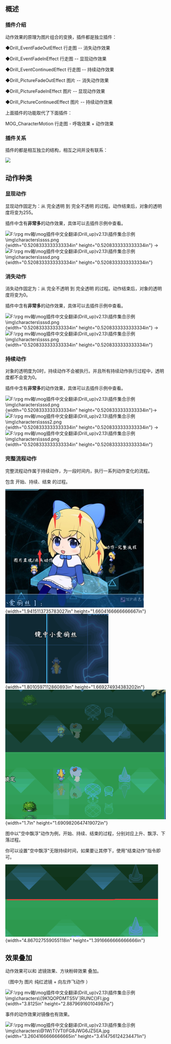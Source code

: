 ## 概述

### 插件介绍

动作效果的原理为图片组合的变换，插件都是独立插件：

◆Drill_EventFadeOutEffect 行走图 -- 消失动作效果

◆Drill_EventFadeInEffect 行走图 -- 显现动作效果

◆Drill_EventContinuedEffect 行走图 -- 持续动作效果

◆Drill_PictureFadeOutEffect 图片 -- 消失动作效果

◆Drill_PictureFadeInEffect 图片 -- 显现动作效果

◆Drill_PictureContinuedEffect 图片 -- 持续动作效果

上面插件的功能取代了下面插件：

MOG_CharacterMotion 行走图 - 呼吸效果 + 动作效果

### 插件关系

插件的都是相互独立的结构，相互之间并没有联系：

![](./MediaFolder/media/image2.emf)

## 动作种类

### 显现动作

显现动作固定为：从 完全透明 到 完全不透明
的过程。动作结束后，对象的透明度将变为255。

插件中含有**非常多**的动作效果，具体可以去插件示例中查看。

![F:\\rpg
mv箱\\mog插件中文全翻译(Drill_up)v2.13\\插件集合示例\\img\\characters\\ssss.png](./MediaFolder/media/image3.png){width="0.5208333333333334in"
height="0.5208333333333334in"} -\> ![F:\\rpg
mv箱\\mog插件中文全翻译(Drill_up)v2.13\\插件集合示例\\img\\characters\\sssd.png](./MediaFolder/media/image4.png){width="0.5208333333333334in"
height="0.5208333333333334in"}

### 消失动作

消失动作固定为：从 完全不透明 到 完全透明
的过程。动作结束后，对象的透明度将变为0。

插件中含有**非常多**的动作效果，具体可以去插件示例中查看。

![F:\\rpg
mv箱\\mog插件中文全翻译(Drill_up)v2.13\\插件集合示例\\img\\characters\\sssd.png](./MediaFolder/media/image4.png){width="0.5208333333333334in"
height="0.5208333333333334in"} -\> ![F:\\rpg
mv箱\\mog插件中文全翻译(Drill_up)v2.13\\插件集合示例\\img\\characters\\ssss.png](./MediaFolder/media/image3.png){width="0.5208333333333334in"
height="0.5208333333333334in"}

### 持续动作

对象的透明度为0时，持续动作不会被执行。并且所有持续动作执行过程中，透明度都不会变为0。

插件中含有**非常多**的动作效果，具体可以去插件示例中查看。

![F:\\rpg
mv箱\\mog插件中文全翻译(Drill_up)v2.13\\插件集合示例\\img\\characters\\sssd.png](./MediaFolder/media/image4.png){width="0.5208333333333334in"
height="0.5208333333333334in"}-\> ![F:\\rpg
mv箱\\mog插件中文全翻译(Drill_up)v2.13\\插件集合示例\\img\\characters\\ssss2.png](./MediaFolder/media/image5.png){width="0.5208333333333334in"
height="0.5208333333333334in"} -\> ![F:\\rpg
mv箱\\mog插件中文全翻译(Drill_up)v2.13\\插件集合示例\\img\\characters\\sssd.png](./MediaFolder/media/image4.png){width="0.5208333333333334in"
height="0.5208333333333334in"}

### 完整流程动作

完整流程动作属于持续动作，为一段时间内，执行一系列动作变化的流程。

包含 开始、持续、结束 的过程。

![](./MediaFolder/media/image6.jpeg){width="1.9415113735783027in"
height="1.6604166666666667in"}![](./MediaFolder/media/image7.png){width="1.8010597112860893in"
height="1.669274934383202in"}![](./MediaFolder/media/image8.png){width="1.7in"
height="1.6909820647419072in"}

图中以\"空中飘浮\"动作为例，开始、持续、结束的过程，分别对应上升、飘浮、下落过程。

你可以设置\"空中飘浮\"无限持续时间，如果要让其停下，使用\"结束动作\"指令即可。

![](./MediaFolder/media/image9.png){width="4.867027559055118in"
height="1.3916666666666666in"}

## 效果叠加

动作效果可以和 滤镜效果、方块粉碎效果 叠加。

（图中为 图片 纯红滤镜 + 向左炸飞动作 ）

![F:\\rpg
mv箱\\mog插件中文全翻译(Drill_up)v2.13\\插件集合示例\\img\\characters\\{9K1QOPDMTS5V\`\]RUNC{}FI.jpg](./MediaFolder/media/image10.jpeg){width="3.8125in"
height="2.887969160104987in"}

事件的动作效果对镜像也有效果。

![F:\\rpg
mv箱\\mog插件中文全翻译(Drill_up)v2.13\\插件集合示例\\img\\characters\\\@1W)T{VTI}FG8JWG6JZ5I\[A.jpg](./MediaFolder/media/image11.jpeg){width="3.2604166666666665in"
height="3.414756124234471in"}
